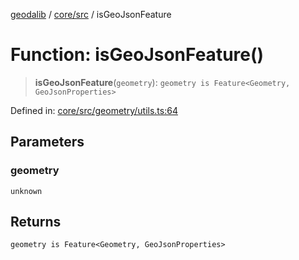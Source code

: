 [geodalib](../../../modules.md) / [core/src](../index.md) / isGeoJsonFeature

# Function: isGeoJsonFeature()

> **isGeoJsonFeature**(`geometry`): `geometry is Feature<Geometry, GeoJsonProperties>`

Defined in: [core/src/geometry/utils.ts:64](https://github.com/GeoDaCenter/geoda-lib/blob/fd732718ef3d9fb5e87d0aa5ef9ee659a7cf3f31/js/packages/core/src/geometry/utils.ts#L64)

## Parameters

### geometry

`unknown`

## Returns

`geometry is Feature<Geometry, GeoJsonProperties>`
